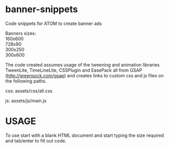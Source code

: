# banner-snippets
Code snippets for ATOM to create banner ads

Banners sizes: <br>
160x600 <br>
728x90<br>
300x250<br>
300x600

The code created assumes usage of the tweening and animation libraries TweenLite, TimeLineLite, CSSPlugin and EasePack all from GSAP (http://greensock.com/gsap) and creates links to custom css and js files on the following paths.

css: assets/css/all.css

js: assets/js/main.js

# USAGE
To use start with a blank HTML document and start typing the size required and tab/enter to fill out code.
